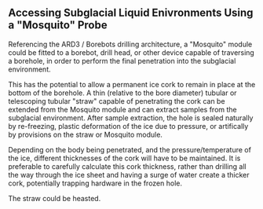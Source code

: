 ## Accessing Subglacial Liquid Enivronments Using a "Mosquito" Probe

Referencing the ARD3 / Borebots drilling architecture, a "Mosquito" module could be fitted to a borebot, drill head, or other device capable of traversing a borehole, in order to perform the final penetration into the subglacial environment. 

This has the potential to allow a permanent ice cork to remain in place at the bottom of the borehole. A thin (relative to the bore diameter) tubular or telescoping tubular "straw" capable of penetrating the cork can be extended from the Mosquito module and can extract samples from the subglacial environment. After sample extraction, the hole is sealed naturally by re-freezing, plastic deformation of the ice due to pressure, or artifically by provisions on the straw or Mosquito module. 

Depending on the body being penetrated, and the pressure/temperature of the ice, different thicknesses of the cork will have to be maintained. It is preferable to carefully calculate this cork thickness, rather than drilling all the way through the ice sheet and having a surge of water create a thicker cork, potentially trapping hardware in the frozen hole. 

The straw could be heasted. 
